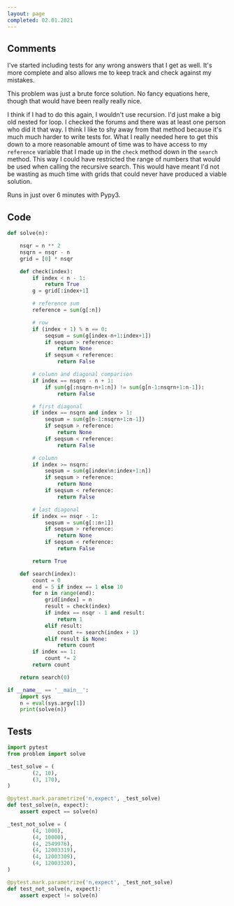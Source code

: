 ```yaml
---
layout: page
completed: 02.01.2021
---
```


## Comments

I've started including tests for any wrong answers that I get as well.  It's
more complete and also allows me to keep track and check against my mistakes.

This problem was just a brute force solution.  No fancy equations here, though
that would have been really really nice.

I think if I had to do this again, I wouldn't use recursion.  I'd just make a
big old nested for loop.  I checked the forums and there was at least one
person who did it that way.  I think I like to shy away from that method
because it's much much harder to write tests for.  What I really needed here to
get this down to a more reasonable amount of time was to have access to my
`reference` variable that I made up in the `check` method down in the `search`
method.  This way I could have restricted the range of numbers that would be
used when calling the recursive search.  This would have meant I'd not be
wasting as much time with grids that could never have produced a viable
solution.

Runs in just over 6 minutes with Pypy3.

## Code

```python
def solve(n):

    nsqr = n ** 2
    nsqrn = nsqr - n
    grid = [0] * nsqr

    def check(index):
        if index < n - 1:
            return True
        g = grid[:index+1]

        # reference sum
        reference = sum(g[:n])

        # row
        if (index + 1) % n == 0:
            seqsum = sum(g[index-n+1:index+1])
            if seqsum > reference:
                return None
            if seqsum < reference:
                return False

        # column and diagonal comparison
        if index == nsqrn - n + 1:
            if sum(g[:nsqrn-n+1:n]) != sum(g[n-1:nsqrn+1:n-1]):
                return False

        # first diagonal
        if index == nsqrn and index > 1:
            seqsum = sum(g[n-1:nsqrn+1:n-1])
            if seqsum > reference:
                return None
            if seqsum < reference:
                return False

        # column
        if index >= nsqrn:
            seqsum = sum(g[index%n:index+1:n])
            if seqsum > reference:
                return None
            if seqsum < reference:
                return False

        # last diagonal
        if index == nsqr - 1:
            seqsum = sum(g[::n+1])
            if seqsum > reference:
                return None
            if seqsum < reference:
                return False

        return True

    def search(index):
        count = 0
        end = 5 if index == 1 else 10
        for n in range(end):
            grid[index] = n
            result = check(index)
            if index == nsqr - 1 and result:
                return 1
            elif result:
                count += search(index + 1)
            elif result is None:
                return count
        if index == 1:
            count *= 2
        return count

    return search(0)

if __name__ == '__main__':
    import sys
    n = eval(sys.argv[1])
    print(solve(n))
```

## Tests

```python
import pytest
from problem import solve

_test_solve = (
        (2, 10),
        (3, 170),
)

@pytest.mark.parametrize('n,expect', _test_solve)
def test_solve(n, expect):
    assert expect == solve(n)

_test_not_solve = (
        (4, 1000),
        (4, 10000),
        (4, 2549976),
        (4, 12003319),
        (4, 12003309),
        (4, 12003320),
)

@pytest.mark.parametrize('n,expect', _test_not_solve)
def test_not_solve(n, expect):
    assert expect != solve(n)
```
